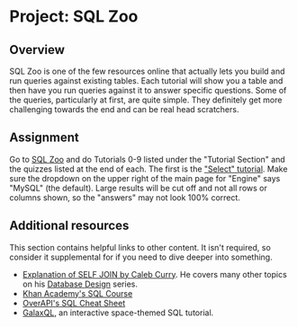 # Project: SQL Zoo

## Overview

SQL Zoo is one of the few resources online that actually lets you build and run queries against existing tables. Each tutorial will show you a table and then have you run queries against it to answer specific questions. Some of the queries, particularly at first, are quite simple. They definitely get more challenging towards the end and can be real head scratchers.

## Assignment

Go to [SQL Zoo](http://sqlzoo.net/wiki/Main_Page) and do Tutorials 0-9 listed under the "Tutorial Section" and the quizzes listed at the end of each. The first is the ["Select" tutorial](http://sqlzoo.net/wiki/SELECT_basics). Make sure the dropdown on the upper right of the main page for "Engine" says "MySQL" \(the default\). Large results will be cut off and not all rows or columns shown, so the "answers" may not look 100% correct.

## Additional resources

This section contains helpful links to other content. It isn't required, so consider it supplemental for if you need to dive deeper into something.

* [Explanation of SELF JOIN by Caleb Curry](https://www.youtube.com/watch?v=W0p8KP0o8g4). He covers many other topics on his [Database Design](https://www.youtube.com/watch?v=e7Pr1VgPK4w&list=PL_c9BZzLwBRK0Pc28IdvPQizD2mJlgoID) series.
* [Khan Academy's SQL Course](https://www.khanacademy.org/computing/computer-programming/sql)
* [OverAPI's SQL Cheat Sheet](http://overapi.com/mysql)
* [GalaxQL](http://sol.gfxile.net/galaxql.html), an interactive space-themed SQL tutorial.

